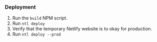 ### Deployment

1. Run the `build` NPM script.
2. Run `ntl deploy`
3. Verify that the temporary Netlify website is to okay for production.
4. Run `ntl deploy --prod`
